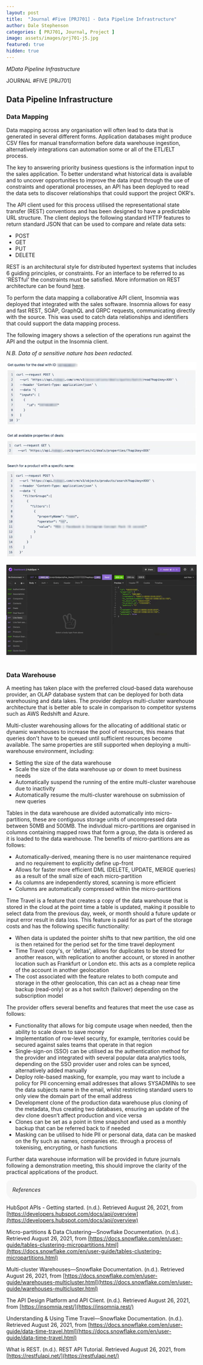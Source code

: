```yaml
---
layout: post
title:  "Journal #Five [PRJ701] - Data Pipeline Infrastructure" 
author: Dale Stephenson
categories: [ PRJ701, Journal, Project ]
image: assets/images/prj701-j5.jpg
featured: true
hidden: true
---
```

<i>MData Pipeline Infrastructure</i>

JOURNAL #FIVE [PRJ701]

<h2>Data Pipeline Infrastructure</h2>
 
<h3>Data Mapping</h3>
 
Data mapping across any organisation will often lead to data that is generated in several different forms. Application databases might produce CSV files for manual transformation before data warehouse ingestion, alternatively integrations can automation some or all of the ETL/ELT process.
 
The key to answering priority business questions is the information input to the sales application. To better understand what historical data is available and to uncover opportunities to improve the data input through the use of constraints and operational processes, an API has been deployed to read the data sets to discover relationships that could support the project OKR's.
 
The API client used for this process utilised the representational state transfer (REST) conventions and has been designed to have a predictable URL structure. The client deploys the following standard HTTP features to return standard JSON that can be used to compare and relate data sets:
 
- POST
- GET
- PUT
- DELETE
 
REST is an architectural style for distributed hypertext systems that includes 6 guiding principles, or constraints. For an interface to be referred to as 'RESTful' the constraints must be satisfied. More information on REST architecture can be found <a href="https://restfulapi.net/.">here</a>.
 
To perform the data mapping a collaborative API client, Insomnia was deployed that integrated with the sales software. Insomnia allows for easy and fast REST, SOAP, GraphQL and GRPC requests, communicating directly with the source. This was used to catch data relationships and identifiers that could support the data mapping process.
 
The following imagery shows a selection of the operations run against the API and the output in the Insomnia client. 

<i>N.B. Data of a sensitive nature has been redacted.</i>
 
<center><img src="/assets/images/prj-j5-1.jpg" alt="API Data Mapping"></center><br>
<center><img src="/assets/images/prj-j5-2.jpg" alt="API Data Mapping"></center><br>
<center><img src="/assets/images/prj-j5-3.jpg" alt="API Data Mapping"></center><br>
<center><img src="/assets/images/prj-j5-4.jpg" alt="API Data Mapping - Insomnia"></center><br>

<h3>Data Warehouse</h3>
 
A meeting has taken place with the preferred cloud-based data warehouse provider, an OLAP database system that can be deployed for both data warehousing and data lakes. The provider deploys multi-cluster warehouse architecture that is better able to scale in comparison to competitor systems such as AWS Redshift and Azure.
 
Multi-cluster warehousing allows for the allocating of additional static or dynamic warehouses to increase the pool of resources, this means that queries don't have to be queued until sufficient resources become available. The same properties are still supported when deploying a multi-warehouse environment, including:
 
- Setting the size of the data warehouse
- Scale the size of the data warehouse up or down to meet business needs
- Automatically suspend the running of the entire multi-cluster warehouse due to inactivity
- Automatically resume the multi-cluster warehouse on submission of new queries 
 
Tables in the data warehouse are divided automatically into micro-partitions, these are contiguous storage units of uncompressed data between 50MB and 500MB. The individual micro-partitions are organised in columns containing mapped rows that form a group, the data is ordered as it is loaded to the data warehouse. The benefits of micro-partitions are as follows:
 
- Automatically-derived, meaning there is no user maintenance required and no requirement to explicitly define up-front
- Allows for faster more efficient DML (DELETE, UPDATE, MERGE queries) as a result of the small size of each micro-partition 
- As columns are independently stored, scanning is more efficient
- Columns are automatically compressed within the micro-partitions 
 
Time Travel is a feature that creates a copy of the data warehouse that is stored in the cloud at the point time a table is updated, making it possible to select data from the previous day, week, or month should a future update or input error result in data loss. This feature is paid for as part of the storage costs and has the following specific functionality:
 
- When data is updated the pointer shifts to that new partition, the old one is then retained for the period set for the time travel deployment
- Time Travel copy's, or 'deltas', allows for duplicates to be stored for another reason, with replication to another account, or stored in another location such as Frankfurt or London etc. this acts as a complete replica of the account in another geolocation 
- The cost associated with the feature relates to both compute and storage in the other geolocation, this can act as a cheap near time backup (read-only) or as a hot switch (failover) depending on the subscription model 
 
The provider offers several benefits and features that meet the use case as follows:
 
- Functionality that allows for big compute usage when needed, then the ability to scale down to save money 
- Implementation of row-level security, for example, territories could be secured against sales teams that operate in that region
- Single-sign-on (SSO) can be utilised as the authentication method for the provider and integrated with several popular data analytics tools, depending on the SSO provider user and roles can be synced, alternatively added manually 
- Deploy role-based masking, for example, you may want to include a policy for PII concerning email addresses that allows SYSADMINs to see the data subjects name in the email, whilst restricting standard users to only view the domain part of the email address
- Development clone of the production data warehouse plus cloning of the metadata, thus creating two databases, ensuring an update of the dev clone doesn’t affect production and vice versa
- Clones can be set as a point in time snapshot and used as a monthly backup that can be referred back to if needed
- Masking can be utilised to hide PII or personal data, data can be masked on the fly such as names, companies etc. through a process of tokenising, encrypting, or hash functions
 
Further data warehouse information will be provided in future journals following a demonstration meeting, this should improve the clarity of the practical applications of the product.

<div style="background-color: #f6f6f6; padding: 1rem; border-radius: 10px 20px;"> 
    <i>References</i>
</div>

HubSpot APIs - Getting started. (n.d.). Retrieved August 26, 2021, from [https://developers.hubspot.com/docs/api/overview](https://developers.hubspot.com/docs/api/overview)

Micro-partitions & Data Clustering—Snowflake Documentation. (n.d.). Retrieved August 26, 2021, from [https://docs.snowflake.com/en/user-guide/tables-clustering-micropartitions.html](https://docs.snowflake.com/en/user-guide/tables-clustering-micropartitions.html)

Multi-cluster Warehouses—Snowflake Documentation. (n.d.). Retrieved August 26, 2021, from [https://docs.snowflake.com/en/user-guide/warehouses-multicluster.html](https://docs.snowflake.com/en/user-guide/warehouses-multicluster.html)

The API Design Platform and API Client. (n.d.). Retrieved August 26, 2021, from [https://insomnia.rest/](https://insomnia.rest/)

Understanding & Using Time Travel—Snowflake Documentation. (n.d.). Retrieved August 26, 2021, from [https://docs.snowflake.com/en/user-guide/data-time-travel.html](https://docs.snowflake.com/en/user-guide/data-time-travel.html)

What is REST. (n.d.). REST API Tutorial. Retrieved August 26, 2021, from [https://restfulapi.net/](https://restfulapi.net/)
